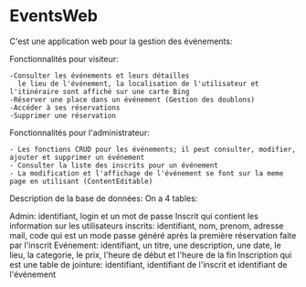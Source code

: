 # EventsWeb
C'est une application web pour la gestion des événements:

Fonctionnalités pour visiteur:

    -Consulter les événements et leurs détailles 
      le lieu de l'événement, la localisation de l'utilisateur et l'itinéraire sont affiché sur une carte Bing
    -Réserver une place dans un événement (Gestion des doublons)
    -Accéder à ses réservations
    -Supprimer une réservation

Fonctionnalités pour l'administrateur:

    - Les fonctions CRUD pour les événements; il peut consulter, modifier, ajouter et supprimer un événement
    - Consulter la liste des inscrits pour un événement
    - La modification et l'affichage de l'événement se font sur la meme page en utilisant (ContentEditable)
    
Description de la base de données: On a 4 tables:

Admin: identifiant, login et un mot de passe
Inscrit qui contient les information sur les utilisateurs inscrits: identifiant, nom, prenom, adresse mail, code qui est un mode passe généré après la première réservation faite par l'inscrit
Evénement: identifiant, un titre, une description, une date, le lieu, la categorie, le prix, l'heure de début et l'heure de la fin
Inscription qui est une table de jointure: identifiant, identifiant de l'inscrit et identifiant de l'événement  
